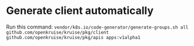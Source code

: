 # Generate client automatically

Run this command:
`vendor/k8s.io/code-generator/generate-groups.sh all github.com/openkruise/kruise/pkg/client github.com/openkruise/kruise/pkg/apis apps:v1alpha1`
